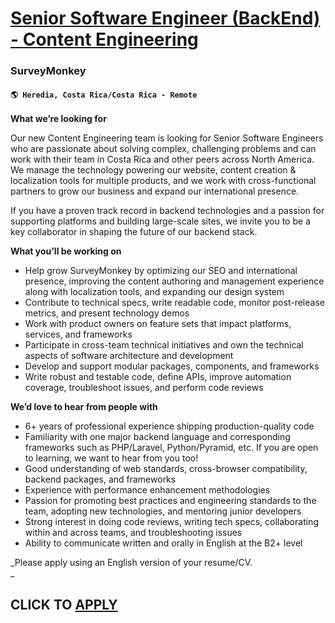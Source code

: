 # [Senior Software Engineer (BackEnd) - Content Engineering](https://www.remotewlb.com/apply/senior-software-engineer-backend-content-engineering)  
### SurveyMonkey  
#### `🌎 Heredia, Costa Rica/Costa Rica - Remote`  

**What we’re looking for**

Our new Content Engineering team is looking for Senior Software Engineers who are passionate about solving complex, challenging problems and can work with their team in Costa Rica and other peers across North America. We manage the technology powering our website, content creation & localization tools for multiple products, and we work with cross-functional partners to grow our business and expand our international presence.

If you have a proven track record in backend technologies and a passion for supporting platforms and building large-scale sites, we invite you to be a key collaborator in shaping the future of our backend stack.

**What you’ll be working on**

  * Help grow SurveyMonkey by optimizing our SEO and international presence, improving the content authoring and management experience along with localization tools, and expanding our design system 
  * Contribute to technical specs, write readable code, monitor post-release metrics, and present technology demos 
  * Work with product owners on feature sets that impact platforms, services, and frameworks 
  * Participate in cross-team technical initiatives and own the technical aspects of software architecture and development 
  * Develop and support modular packages, components, and frameworks 
  * Write robust and testable code, define APIs, improve automation coverage, troubleshoot issues, and perform code reviews 

**We’d love to hear from people with**

  * 6+ years of professional experience shipping production-quality code 
  * Familiarity with one major backend language and corresponding frameworks such as PHP/Laravel, Python/Pyramid, etc. If you are open to learning, we want to hear from you too!
  * Good understanding of web standards, cross-browser compatibility, backend packages, and frameworks 
  * Experience with performance enhancement methodologies 
  * Passion for promoting best practices and engineering standards to the team, adopting new technologies, and mentoring junior developers 
  * Strong interest in doing code reviews, writing tech specs, collaborating within and across teams, and troubleshooting issues 
  * Ability to communicate written and orally in English at the B2+ level 

_Please apply using an English version of your resume/CV.  
_

  
## CLICK TO [APPLY](https://www.remotewlb.com/apply/senior-software-engineer-backend-content-engineering)

